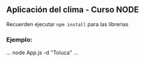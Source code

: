 ## Aplicación del clima - Curso NODE

Recuerden ejecutar ```npm install``` para las librerias

### Ejemplo:
...
node App.js -d "Toluca"
...